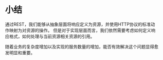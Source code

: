 # 小结

通过REST，我们能够从抽象层面将响应定义为资源，并使用HTTP协议的标准动作映射为对资源的操作。
但是对于实现层面而言，我们依然需要考虑如何定义响应格式，如何处理与当前资源相关资源的引用。

随着业务的复杂度增加以及实现的服务数量的增加，能否有效解决这个问题显得愈发明显和重要。
